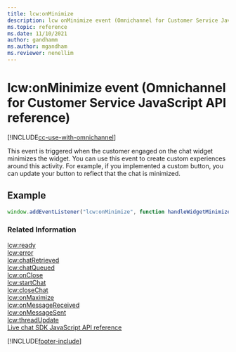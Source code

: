 ```yaml
---
title: lcw:onMinimize
description: lcw onMinimize event (Omnichannel for Customer Service JavaScript API reference).
ms.topic: reference
ms.date: 11/10/2021
author: gandhamm
ms.author: mgandham
ms.reviewer: nenellim
---
```

# lcw:onMinimize event (Omnichannel for Customer Service JavaScript API reference)

[!INCLUDE[cc-use-with-omnichannel](../../../../includes/cc-use-with-omnichannel.md)]

This event is triggered when the customer engaged on the chat widget minimizes the widget. You can use this event to create custom experiences around this activity. For example, if you implemented a custom button, you can update your button to reflect that the chat is minimized.

## Example

```javascript
window.addEventListener("lcw:onMinimize", function handleWidgetMinimizeEvent(){ // Handle the live chat widget minimize event }); 
```

### Related Information

[lcw:ready](lcw-ready.md)  
[lcw:error](lcw-error.md)  
[lcw:chatRetrieved](lcw-chatRetrieved.md)  
[lcw:chatQueued](lcw-chatQueued.md)  
[lcw:onClose](lcw-onclose.md)  
[lcw:startChat](lcw-startchat.md)   
[lcw:closeChat](lcw-closechat.md)  
[lcw:onMaximize](lcw-onmaximize.md)  
[lcw:onMessageReceived](lcw-onmessagereceived.md)  
[lcw:onMessageSent](lcw-onmessagesent.md)  
[lcw:threadUpdate](lcw-threadUpdate.md)   
[Live chat SDK JavaScript API reference](../../omnichannel-reference.md)


[!INCLUDE[footer-include](../../../../includes/footer-banner.md)]
